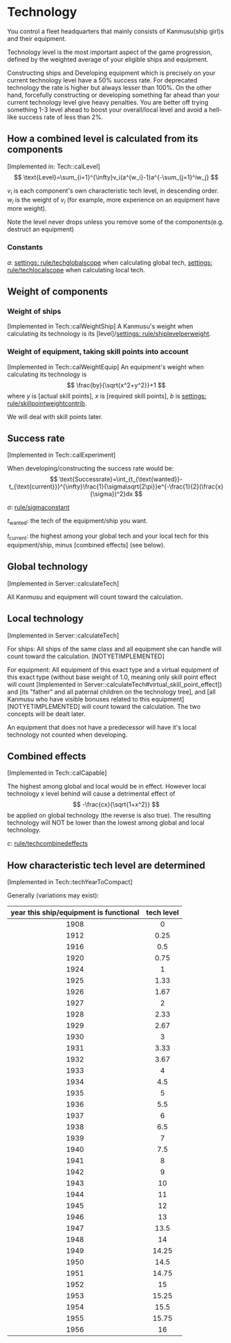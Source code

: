 # Technology

You control a fleet headquarters that mainly consists of Kanmusu(ship girl)s and their equipment.

Technology level is the most important aspect of the game progression, defined by the weighted average of your eligible ships and equipment.

Constructing ships and Developing equipment which is precisely on your current technology level have a 50% success rate. For deprecated technology the rate is higher but always lesser than 100%. On the other hand, forcefully constructing or developing something far ahead than your current technology level give heavy penalties. You are better off trying something 1-3 level ahead to boost your overall/local level and avoid a hell-like success rate of less than 2%.

## How a combined level is calculated from its components

[Implemented in: Tech::calLevel]
$$
\text{Level}=\sum_{i=1}^{\infty}v_i(a^{w_i}-1)a^{-\sum_{j=1}^iw_j}
$$

$v_i$ is each component's own characteristic tech level, in descending order. $w_i$ is the weight of $v_i$ (for example, more experience on an equipment have more weight).

Note the level never drops unless you remove some of the components(e.g. destruct an equipment)

### Constants

$a$: [settings: rule/techglobalscope](settings.md) when calculating global tech, [settings: rule/techlocalscope](settings.md) when calculating local tech.

## Weight of components

### Weight of ships

[Implemented in Tech::calWeightShip] A Kanmusu's weight when calculating its technology is its [level]/[settings: rule/shiplevelperweight](settings.md).

### Weight of equipment, taking skill points into account 

[Implemented in Tech::calWeightEquip] An equipment's weight when calculating its technology is
$$
\frac{by}{\sqrt{x^2+y^2}}+1
$$
where $y$ is [actual skill points], $x$ is [required skill points], $b$ is [settings: rule/skillpointweightcontrib](settings.md).

We will deal with skill points later.

## Success rate

[Implemented in Tech::calExperiment]

When developing/constructing the success rate would be:
$$
\text{Successrate}=\int_{t_{\text{wanted}}-t_{\text{current}}}^{\infty}\frac{1}{\sigma\sqrt{2\pi}}e^{-\frac{1}{2}(\frac{x}{\sigma})^2}dx
$$

$σ$: [rule/sigmaconstant](settings.md)

$t_{\text{wanted}}$: the tech of the equipment/ship you want.

$t_{\text{current}}$: the highest among your global tech and your local tech for this equipment/ship, minus [combined effects] (see below).

## Global technology

[Implemented in Server::calculateTech]

All Kanmusu and equipment will count toward the calculation.

## Local technology

[Implemented in Server::calculateTech]

For ships: All ships of the same class and all equipment she can handle will count toward the calculation. [NOTYETIMPLEMENTED]

For equipment: All equipment of this exact type and a virtual equipment of this exact type (without base weight of 1.0, meaning only skill point effect will count [Implemented in Server::calculateTech#virtual_skill_point_effect]) and [its "father" and all paternal children on the technology tree], and [all Kanmusu who have visible bonuses related to this equipment] [NOTYETIMPLEMENTED] will count toward the calculation. The two concepts will be dealt later.

An equipment that does not have a predecessor will have it's local technology not counted when developing.

## Combined effects 

[Implemented in Tech::calCapable]

The highest among global and local would be in effect. However local technology x level behind will cause a detrimental effect of
$$
-\frac{cx}{\sqrt{1+x^2}}
$$
be applied on global technology (the reverse is also true). The resulting technology will NOT be lower than the lowest among global and local technology.

$c$: [rule/techcombinedeffects](settings.md)

## How characteristic tech level are determined

[Implemented in Tech::techYearToCompact]

Generally (variations may exist):

| year this ship/equipment is functional | tech level |
| :------------------------------------: | :--------: |
|                  1908                  |     0      |
|                  1912                  |    0.25    |
|                  1916                  |    0.5     |
|                  1920                  |    0.75    |
|                  1924                  |     1      |
|                  1925                  |    1.33    |
|                  1926                  |    1.67    |
|                  1927                  |     2      |
|                  1928                  |    2.33    |
|                  1929                  |    2.67    |
|                  1930                  |     3      |
|                  1931                  |    3.33    |
|                  1932                  |    3.67    |
|                  1933                  |     4      |
|                  1934                  |    4.5     |
|                  1935                  |     5      |
|                  1936                  |    5.5     |
|                  1937                  |     6      |
|                  1938                  |    6.5     |
|                  1939                  |     7      |
|                  1940                  |    7.5     |
|                  1941                  |     8      |
|                  1942                  |     9      |
|                  1943                  |     10     |
|                  1944                  |     11     |
|                  1945                  |     12     |
|                  1946                  |     13     |
|                  1947                  |    13.5    |
|                  1948                  |     14     |
|                  1949                  |   14.25    |
|                  1950                  |    14.5    |
|                  1951                  |   14.75    |
|                  1952                  |     15     |
|                  1953                  |   15.25    |
|                  1954                  |    15.5    |
|                  1955                  |   15.75    |
|                  1956                  |     16     |

